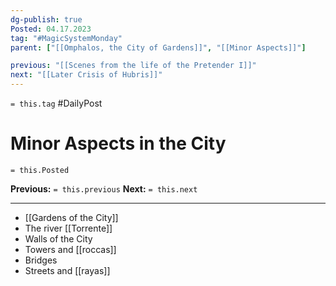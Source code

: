 ```yaml
---
dg-publish: true
Posted: 04.17.2023
tag: "#MagicSystemMonday"
parent: ["[[Omphalos, the City of Gardens]]", "[[Minor Aspects]]"]

previous: "[[Scenes from the life of the Pretender I]]"
next: "[[Later Crisis of Hubris]]"
---
```

`= this.tag` #DailyPost 
# Minor Aspects in the City
`= this.Posted`

**Previous:** `= this.previous`
**Next:** `= this.next`

---

- [[Gardens of the City]]
- The river [[Torrente]]
- Walls of the City
- Towers and [[roccas]]
- Bridges
- Streets and [[rayas]]